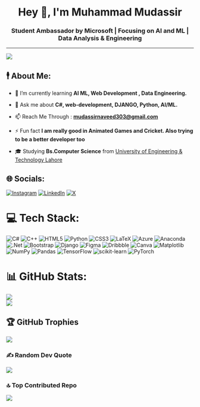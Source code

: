 <!--![logo](https://github.com/Humza-Waseem/Humza-Waseem/blob/main/Github%20Banner.jpeg)!-->
<h1 align="center">Hey 👋, I'm Muhammad Mudassir</h1>
<h3 align="center"> Student Ambassador by Microsoft | Focusing on AI and ML | Data Analysis & Engineering</h3>


---
[![](https://visitcount.itsvg.in/api?id=Humza-Waseem&icon=0&color=0)](https://visitcount.itsvg.in)

## 🕴️ About Me:
- 🌱 I’m currently learning <strong> AI ML, Web Development , Data Engineering.</strong>

- 💬 Ask me about <strong> C#, web-development, DJANGO, Python, AI/ML.</strong>

- 📫 Reach Me Through : <strong>mudassirnaveed303@gmail.com</strong>

- ⚡ Fun fact <strong>I am really good in Animated Games and Cricket. Also trying to be a better developer too</strong>

- 🎓 Studying <strong>Bs.Computer Science</strong> from  [University of Engineering & Technology Lahore](https://uet.edu.pk/)


## 🌐 Socials:
[![Instagram](https://img.shields.io/badge/Instagram-%23E4405F.svg?logo=Instagram&logoColor=white)](https://www.instagram.com/mn__malik_/) [![LinkedIn](https://img.shields.io/badge/LinkedIn-%230077B5.svg?logo=linkedin&logoColor=white)](https://www.linkedin.com/in/muhammad-mudassir-870b8a261/) [![X](https://img.shields.io/badge/X-black.svg?logo=X&logoColor=white)](https://x.com/MudassirNaveed_) 


# 💻 Tech Stack:
![C#](https://img.shields.io/badge/c%23-%23239120.svg?style=for-the-badge&logo=csharp&logoColor=white) ![C++](https://img.shields.io/badge/c++-%2300599C.svg?style=for-the-badge&logo=c%2B%2B&logoColor=white) ![HTML5](https://img.shields.io/badge/html5-%23E34F26.svg?style=for-the-badge&logo=html5&logoColor=white) ![Python](https://img.shields.io/badge/python-3670A0?style=for-the-badge&logo=python&logoColor=ffdd54) ![CSS3](https://img.shields.io/badge/css3-%231572B6.svg?style=for-the-badge&logo=css3&logoColor=white) ![LaTeX](https://img.shields.io/badge/latex-%23008080.svg?style=for-the-badge&logo=latex&logoColor=white) ![Azure](https://img.shields.io/badge/azure-%230072C6.svg?style=for-the-badge&logo=microsoftazure&logoColor=white) ![Anaconda](https://img.shields.io/badge/Anaconda-%2344A833.svg?style=for-the-badge&logo=anaconda&logoColor=white) ![.Net](https://img.shields.io/badge/.NET-5C2D91?style=for-the-badge&logo=.net&logoColor=white) ![Bootstrap](https://img.shields.io/badge/bootstrap-%238511FA.svg?style=for-the-badge&logo=bootstrap&logoColor=white) ![Django](https://img.shields.io/badge/django-%23092E20.svg?style=for-the-badge&logo=django&logoColor=white) ![Figma](https://img.shields.io/badge/figma-%23F24E1E.svg?style=for-the-badge&logo=figma&logoColor=white) ![Dribbble](https://img.shields.io/badge/Dribbble-EA4C89?style=for-the-badge&logo=dribbble&logoColor=white) ![Canva](https://img.shields.io/badge/Canva-%2300C4CC.svg?style=for-the-badge&logo=Canva&logoColor=white) ![Matplotlib](https://img.shields.io/badge/Matplotlib-%23ffffff.svg?style=for-the-badge&logo=Matplotlib&logoColor=black) ![NumPy](https://img.shields.io/badge/numpy-%23013243.svg?style=for-the-badge&logo=numpy&logoColor=white) ![Pandas](https://img.shields.io/badge/pandas-%23150458.svg?style=for-the-badge&logo=pandas&logoColor=white) ![TensorFlow](https://img.shields.io/badge/TensorFlow-%23FF6F00.svg?style=for-the-badge&logo=TensorFlow&logoColor=white) ![scikit-learn](https://img.shields.io/badge/scikit--learn-%23F7931E.svg?style=for-the-badge&logo=scikit-learn&logoColor=white) ![PyTorch](https://img.shields.io/badge/PyTorch-%23EE4C2C.svg?style=for-the-badge&logo=PyTorch&logoColor=white)

# 📊 GitHub Stats:
![](https://github-readme-streak-stats.herokuapp.com/?user=Muhammad-Mudassir&theme=dark&hide_border=false)<br/>
![](https://github-readme-stats.vercel.app/api/top-langs/?username=Muhammad-Mudassir&theme=dark&hide_border=false&include_all_commits=true&count_private=false&layout=compact)

## 🏆 GitHub Trophies
![](https://github-profile-trophy.vercel.app/?username=Muhammad-Mudassir&theme=radical&no-frame=false&no-bg=true&margin-w=4)

### ✍️ Random Dev Quote
![](https://quotes-github-readme.vercel.app/api?type=horizontal&theme=radical)

### 🔝 Top Contributed Repo
![](https://github-contributor-stats.vercel.app/api?username=Muhammad-Mudassir&limit=5&theme=dark&combine_all_yearly_contributions=true)
